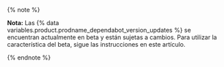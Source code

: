 {% note %}

**Nota:** Las {% data variables.product.prodname_dependabot_version_updates %} se encuentran actualmente en beta y están sujetas a cambios. Para utilizar la característica del beta, sigue las instrucciones en este artículo.

{% endnote %}
